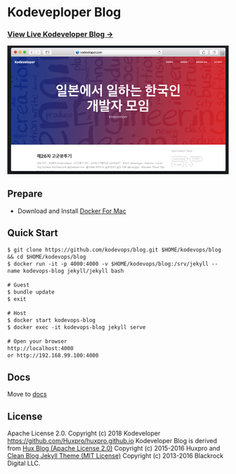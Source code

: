 # Kodeveploper Blog

### [View Live Kodeveloper Blog &rarr;](https://kodeveloper.com)

![](/img/blog-desktop.png)

## Prepare

- Download and Install [Docker For Mac](https://store.docker.com/editions/community/docker-ce-desktop-mac)

## Quick Start

```
$ git clone https://github.com/kodevops/blog.git $HOME/kodevops/blog && cd $HOME/kodevops/blog
$ docker run -it -p 4000:4000 -v $HOME/kodevops/blog:/srv/jekyll --name kodevops-blog jekyll/jekyll bash

# Guest
$ bundle update
$ exit

# Host
$ docker start kodevops-blog
$ docker exec -it kodevops-blog jekyll serve

# Open your browser
http://localhost:4000
or http://192.168.99.100:4000
```

## Docs

Move to [docs](/docs/README.md)

## License

Apache License 2.0.
Copyright (c) 2018 Kodeveloper
https://github.com/Huxpro/huxpro.github.io
Kodeveloper Blog is derived from [Hux Blog (Apache License 2.0)](https://github.com/Huxpro/huxpro.github.io) Copyright (c) 2015-2016 Huxpro and [Clean Blog Jekyll Theme (MIT License)](https://github.com/BlackrockDigital/startbootstrap-clean-blog-jekyll/)
Copyright (c) 2013-2016 Blackrock Digital LLC.
